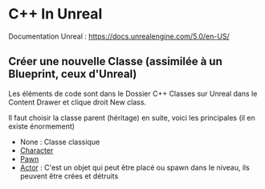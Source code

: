# C++ In Unreal

Documentation Unreal : https://docs.unrealengine.com/5.0/en-US/

## Créer une nouvelle Classe (assimilée à un Blueprint, ceux d'Unreal)

Les éléments de code sont dans le Dossier C++ Classes sur Unreal dans le Content Drawer et clique droit New class.

Il faut choisir la classe parent (héritage) en suite, voici les principales (il en existe énormement)
* None : Classe classique
* [Character]()
* [Pawn]()
* [Actor]([https://docs.unrealengine.com/5.0/en-US/](https://docs.unrealengine.com/5.0/en-US/unreal-engine-actors/)) : C'est un objet qui peut être placé ou spawn dans le niveau, ils peuvent être crées et détruits

